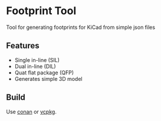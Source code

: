 # Footprint Tool
Tool for generating footprints for KiCad from simple json files

## Features
* Single in-line (SIL)
* Dual in-line (DIL)
* Quat flat package (QFP)
* Generates simple 3D model

## Build
Use [conan](support/conan/README.md) or [vcpkg](support/vcpkg/README.md).
